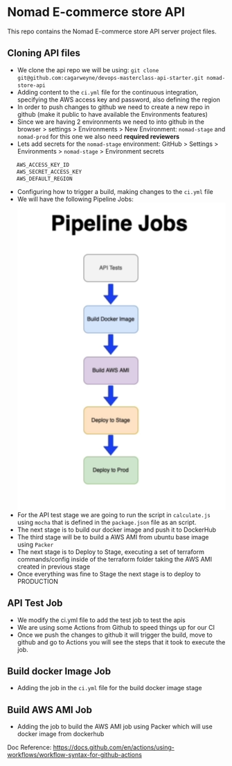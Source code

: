 # Nomad E-commerce store API

This repo contains the Nomad E-commerce store API server project files.

## Cloning API files
- We clone the api repo we will be using: `git clone git@github.com:cagarweyne/devops-masterclass-api-starter.git nomad-store-api`
- Adding content to the `ci.yml` file for the continuous integration, specifying the AWS access key and password, also defining the region
- In order to push changes to github we need to create a new repo in github (make it public to have available the Environments features)
- Since we are having 2 environments we need to into github in the browser > settings > Environments > New Environment: `nomad-stage` and `nomad-prod` for this one we also need **required reviewers**
- Lets add secrets for the `nomad-stage` environment: GitHub > Settings > Environments > `nomad-stage` > Environment secrets
```
   AWS_ACCESS_KEY_ID
   AWS_SECRET_ACCESS_KEY
   AWS_DEFAULT_REGION
```
- Configuring how to trigger a build, making changes to the `ci.yml` file
- We will have the following Pipeline Jobs:
![Pipeline](./images/PipelineJobs.png "Pipeline Jobs")
- For the API test stage we are going to run the script in `calculate.js` using `mocha` that is defined in the `package.json` file as an script.
- The next stage is to build our docker image and push it to DockerHub
- The third stage will be to build a AWS AMI from ubuntu base image using `Packer`
- The next stage is to Deploy to Stage, executing a set of terraform commands/config inside of the terraform folder taking the AWS AMI created in previous stage
- Once everything was fine to Stage the next stage is to deploy to PRODUCTION

## API Test Job
- We modify the ci.yml file to add the test job to test the apis 
- We are using some Actions from Github to speed things up for our CI 
- Once we push the changes to github it will trigger the build, move to github and go to Actions you will see the steps that it took to execute the job.

## Build docker Image Job
- Adding the job in the `ci.yml` file for the build docker image stage

## Build AWS AMI Job
- Adding the job to build the AWS AMI job using Packer which will use docker image from dockerhub

Doc Reference: https://docs.github.com/en/actions/using-workflows/workflow-syntax-for-github-actions 